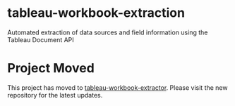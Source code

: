 # tableau-workbook-extraction
Automated extraction of data sources and field information using the Tableau Document API

# Project Moved

This project has moved to [tableau-workbook-extractor]([https://github.com/yourusername/new-repo](https://github.com/roemeren/tableau-workbook-extractor)). Please visit the new repository for the latest updates.
